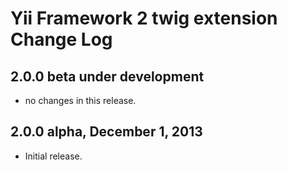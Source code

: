 Yii Framework 2 twig extension Change Log
=========================================

2.0.0 beta under development
----------------------------

- no changes in this release.

2.0.0 alpha, December 1, 2013
-----------------------------

- Initial release.

